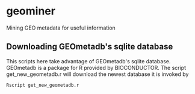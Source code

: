 # geominer
Mining GEO metadata for useful information

## Downloading GEOmetadb's sqlite database
This scripts here take advantage of GEOmetadb's sqlite database. GEOmetadb is a package for R provided by BIOCONDUCTOR.
The script get_new_geometadb.r will download the newest database it is invoked by

```bash
Rscript get_new_geometadb.r
```


